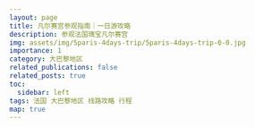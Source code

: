 ```yaml
---
layout: page
title: 凡尔赛宫参观指南｜一日游攻略
description: 参观法国瑰宝凡尔赛宫
img: assets/img/5paris-4days-trip/5paris-4days-trip-0-0.jpg
importance: 1
category: 大巴黎地区
related_publications: false
related_posts: true
toc:
  sidebar: left
tags: 法国 大巴黎地区 线路攻略 行程
map: true
---
```


